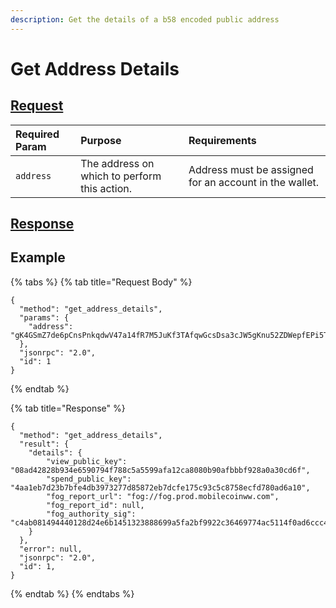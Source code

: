 ```yaml
---
description: Get the details of a b58 encoded public address
---
```


# Get Address Details

## [Request](../../../full-service/src/json_rpc/v2/api/request.rs#L40)

| Required Param | Purpose                                      | Requirements                                           |
| :------------- | :------------------------------------------- | :----------------------------------------------------- |
| `address`      | The address on which to perform this action. | Address must be assigned for an account in the wallet. |

## [Response](../../../full-service/src/json_rpc/v2/api/response.rs#L41)

## Example

{% tabs %}
{% tab title="Request Body" %}

```text
{
  "method": "get_address_details",
  "params": {
    "address": "gK4GSmZ7de6pCnsPnkqdwV47a14fR7M5JuKf3TAfqwGcsDsa3cJW5gKnu52ZDWepfEPi5T6a55gVGB6AvQKtKKtBQEYSwUpDTpSKfG9Et4QA9zLUQyEcpfCx1t79tuoe93sUezp9wXeyT9eSgQPiMmNBXGx7JfhZXqjmiXGRrDyEMMpgY5B7pWMXzD7SH7UW5AFwJkYoNSL9Ff6N4ztebFGS46H9hJ6VQuGh4wHcDbhY6sGGuJH",
  },
  "jsonrpc": "2.0",
  "id": 1
}
```

{% endtab %}

{% tab title="Response" %}

```text
{
  "method": "get_address_details",
  "result": {
    "details": {
        "view_public_key": "08ad42828b934e6590794f788c5a5599afa12ca8080b90afbbbf928a0a30cd6f",
        "spend_public_key": "4aa1eb7d23b7bfe4db3973277d85872eb7dcfe175c93c5c8758ecfd780ad6a10",
        "fog_report_url": "fog://fog.prod.mobilecoinww.com",
        "fog_report_id": null,
        "fog_authority_sig": "c4ab081494440128d24e6b1451323888699a5fa2bf9922c36469774ac5114f0ad6ccc48b95a5e633cb4827e53569a74159b9941871890aa5bb3c73b341b75d82"
    }
  },
  "error": null,
  "jsonrpc": "2.0",
  "id": 1,
}
```

{% endtab %}
{% endtabs %}
